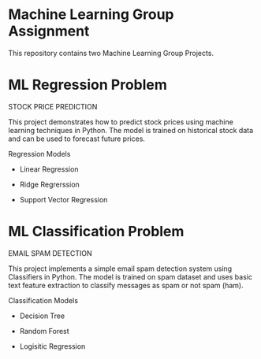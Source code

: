# Machine Learning Group Assignment

This repository contains two Machine Learning Group Projects.

# ML Regression Problem

STOCK PRICE PREDICTION 

This project demonstrates how to predict stock prices using machine learning techniques in Python. The model is trained on historical stock data and can be used to forecast future prices.

Regression Models

- Linear Regression 

- Ridge Regrerssion

- Support Vector Regression

# ML Classification Problem

EMAIL SPAM DETECTION

This project implements a simple email spam detection system using Classifiers in Python. The model is trained on spam dataset and uses basic text feature extraction to classify messages as spam or not spam (ham).

Classification Models

- Decision Tree

- Random Forest

- Logisitic Regression

